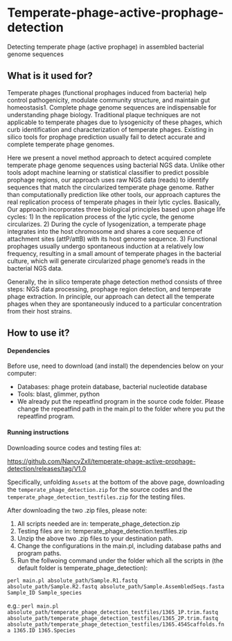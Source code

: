 # Temperate-phage-active-prophage-detection
Detecting temperate phage (active prophage) in assembled bacterial genome sequences

## What is it used for?
Temperate phages (functional prophages induced from bacteria) help control pathogenicity, modulate community structure, and maintain gut homeostasis1. Complete phage genome sequences are indispensable for understanding phage biology. Traditional plaque techniques are not applicable to temperate phages due to lysogenicity of these phages, which curb identification and characterization of temperate phages. Existing in silico tools for prophage prediction usually fail to detect accurate and complete temperate phage genomes.

Here we present a novel method approach to detect acquired complete temperate phage genome sequences using bacterial NGS data. Unlike other tools adopt machine learning or statistical classifier to predict possible prophage regions, our approach uses raw NGS data (reads) to identify sequences that match the circularized temperate phage genome. Rather than computationally prediction like other tools, our approach captures the real replication process of temperate phages in their lytic cycles. Basically, Our approach incorporates three biological principles based upon phage life cycles: 1) In the replication process of the lytic cycle, the genome circularizes. 2) During the cycle of lysogenization, a temperate phage integrates into the host chromosome and shares a core sequence of attachment sites (attP/attB) with its host genome sequence. 3) Functional prophages usually undergo spontaneous induction at a relatively low frequency, resulting in a small amount of temperate phages in the bacterial culture, which will generate circularized phage genome’s reads in the bacterial NGS data. 

Generally, the in silico temperate phage detection method consists of three steps: NGS data processing, prophage region detection, and temperate phage extraction. In principle, our approach can detect all the temperate phages when they are spontaneously induced to a particular concentration from their host strains.
## How to use it?
#### Dependencies
Before use, need to download (and install) the dependencies below on your computer:

* Databases: phage protein database, bacterial nucleotide database
* Tools: blast, glimmer, python
* We already put the repeatfind program in the source code folder. 
  Please change the repeatfind path in the main.pl to the folder where you put the repeatfind program.
#### Running instructions
Downloading source codes and testing files at:

https://github.com/NancyZxll/temperate-phage-active-prophage-detection/releases/tag/V1.0

Specifically, 
unfolding `Assets` at the bottom of the above page, downloading the `temperate_phage_detection.zip` for the source codes and the `temperate_phage_detection_testfiles.zip` for the testing files.

After downloading the two .zip files, please note:

1.	All scripts needed are in:
temperate_phage_detection.zip
2.	Testing files are in:
temperate_phage_detection.testfiles.zip
3.	Unzip the above two .zip files to your destination path.
4.	Change the configurations in the main.pl, including database paths and program paths.
5.	Run the follwoing command under the folder which all the scripts in (the default folder is temperate_phage_detection):

   `perl main.pl absolute_path/Sample.R1.fastq absolute_path/Sample.R2.fastq absolute_path/Sample.AssembledSeqs.fasta Sample_ID Sample_species`
        
e.g.: `perl main.pl absolute_path/temperate_phage_detection_testfiles/1365_1P.trim.fastq absolute_path/temperate_phage_detection_testfiles/1365_2P.trim.fastq absolute_path/temperate_phage_detection_testfiles/1365.454Scaffolds.fna 1365.ID 1365.Species`
